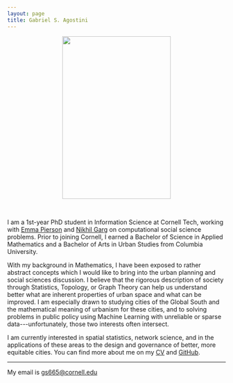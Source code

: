 ```yaml
---
layout: page
title: Gabriel S. Agostini
---
```

<p align="center">
  <img src="images/portrait.JPG" width="250" height="375">
</p> <br>

I am a 1st-year PhD student in Information Science at Cornell Tech, working with [Emma Pierson](https://www.cs.cornell.edu/~emmapierson/) and [Nikhil Garg](https://gargnikhil.com) on computational social science problems. Prior to joining Cornell, I earned a Bachelor of Science in Applied Mathematics and a Bachelor of Arts in Urban Studies from Columbia University.

With my background in Mathematics, I have been exposed to rather abstract concepts which I would like to bring into the urban planning and social sciences discussion. I believe that the rigorous description of society through Statistics, Topology, or Graph Theory can help us understand better what are inherent properties of urban space and what can be improved. I am especially drawn to studying cities of the Global South and the mathematical meaning of urbanism for these cities, and to solving problems in public policy using Machine Learning with unreliable or sparse data---unfortunately, those two interests often intersect.

I am currently interested in spatial statistics, network science, and in the applications of these areas to the design and governance of better, more equitable cities. You can find more about me on my [CV](/files/Agostini_CV.pdf) and [GitHub](https://github.com/gsagostini).

---

My email is <gs665@cornell.edu>
